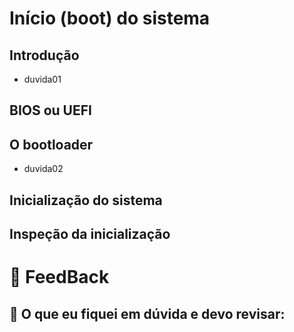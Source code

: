 # Início (boot) do sistema

## Introdução

- duvida01

## BIOS ou UEFI

## O bootloader

- duvida02

## Inicialização do sistema

## Inspeção da inicialização

# 📢 FeedBack

## 🤷 O que eu fiquei em dúvida e devo revisar:
